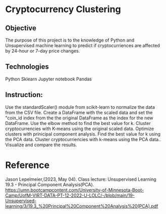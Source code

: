
# Cryptocurrency Clustering

## Objective
The purpose of this project is to the knowledge of Python and Unsupervised machine learning to predict if cryptocurriences are affected by 24-hour or 7-day price changes.

## Technologies
Python
Sklearn
Jupyter notebook
Pandas


## Instruction:
Use the standardScaler() module from scikit-learn to normalize the data from the CSV file.
Create a DataFrame with the scaled data and set the "coin_id index from the the original DataFrame as the index for the new DataFrame.
Use the elbow method to find the best value for k.
Cluster cryptocurrencies with K-means using the original scaled data.
Optimize clusters with prinicipal component analysis.
Find the best value for k using the PCA data.
Cluster cryptocurriencies with k-means using the PCA data..
Visualize and compare the results.




# Reference
Jason Lepelmeier,(2023, May 04). Class lecture: Unsupervised Learning 19.3 - Principal Component Analysis(PCA). https://umn.bootcampcontent.com/University-of-Minnesota-Boot-Camp/UofM-VIRT-DATA-PT-12-2022-U-LOLC/-/blob/main/19-Unsupervised-learning/3/19.3_%20Principal%20Component%20Analysis%20(PCA).pdf
